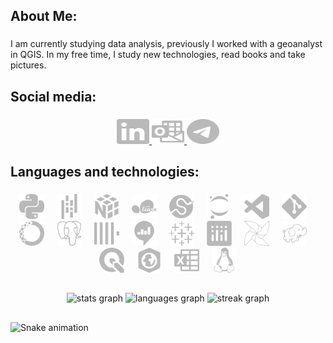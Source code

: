 <h2 align="left">About Me:</h2>

###

<p align="left">I am currently studying data analysis, previously I worked with a geoanalyst in QGIS. In my free time, I study new technologies, read books and take pictures.</p>

###

<h2 align="left">Social media:</h2>

###

<div align="center">
   <a href="https://www.linkedin.com/in/mikhail-sozonov/">
    <img src="https://github.com/FGJ666/FGJ666/blob/main/svg/linkedin.svg" width="52" height="40" alt="linkedin logo" />
  </a>
  <a href="mailto:m_sozonov@outlook.com">
    <img src="https://github.com/FGJ666/FGJ666/blob/main/svg/microsoftoutlook.svg" width="52" height="40" alt="microsoft-outlook logo" />
  </a>
  <a href="https://t.me/s0_mix">
    <img src="https://github.com/FGJ666/FGJ666/blob/main/svg/telegram.svg" width="52" height="40" alt="telegram logo" />
  </a>
</div>



###

<h2 align="left">Languages and technologies:</h2>

###

<div align="center">
  <!-- Языки программирования -->
  <img src="https://github.com/FGJ666/FGJ666/blob/main/svg/python.svg" height="40" alt="python logo" />
  <img width="12" />
  
  <!-- Аналитика и наука о данных -->
  <img src="https://github.com/FGJ666/FGJ666/blob/main/svg/pandas.svg" height="40" alt="pandas logo" />
  <img width="12" />
  <img src="https://github.com/FGJ666/FGJ666/blob/main/svg/numpy.svg" height="40" alt="numpy logo" />
  <img width="12" />
  <img src="https://github.com/FGJ666/FGJ666/blob/main/svg/scikitlearn.svg" height="40" alt="scikitlearn logo" />
  <img width="12" />
  <img src="https://github.com/FGJ666/FGJ666/blob/main/svg/scipy.svg" height="40" alt="scipy logo" />
  <img width="12" />
  
  <!-- Инструменты и среды разработки -->
  <img src="https://github.com/FGJ666/FGJ666/blob/main/svg/jupyter.svg" height="40" alt="jupyter logo" />
  <img width="12" />
  <img src="https://github.com/FGJ666/FGJ666/blob/main/svg/visualstudiocode.svg" height="40" alt="vscode logo" />
  <img width="12" />
  <img src="https://github.com/FGJ666/FGJ666/blob/main/svg/git.svg" height="40" alt="git logo" />
  <img width="12" />
  <img src="https://github.com/FGJ666/FGJ666/blob/main/svg/anaconda.svg" height="40" alt="anaconda logo" />
  <img width="12" />
  
  <!-- Базы данных и управление данными -->
  <img src="https://github.com/FGJ666/FGJ666/blob/main/svg/postgresql.svg" height="40" alt="postgresql logo" />
  <img width="12" />
  <img src="https://github.com/FGJ666/FGJ666/blob/main/svg/clickhouse.svg" height="40" alt="clickhouse logo" />
  <img width="12" />

  <!-- Визуализация -->
  <img src="https://github.com/FGJ666/FGJ666/blob/main/svg/redash.svg" height="40" alt="redash logo" />
  <img width="12" />
  <img src="https://github.com/FGJ666/FGJ666/blob/main/svg/tableau.svg" height="40" alt="tableau logo" />
  <img width="12" />
  <img src="https://github.com/FGJ666/FGJ666/blob/main/svg/plotly.svg" height="40" alt="plotly logo" />
  <img width="12" />
  
  <!-- Обработка данных и рабочие процессы -->
  <img src="https://github.com/FGJ666/FGJ666/blob/main/svg/apacheairflow.svg" height="40" alt="apacheairflow logo" />
  <img width="12" />
  <img src="https://github.com/FGJ666/FGJ666/blob/main/svg/apachehadoop.svg" height="40" alt="apachehadoop logo" />
  <img width="12" />
  
  <!-- Географические информационные системы -->
  <img src="https://github.com/FGJ666/FGJ666/blob/main/svg/qgis.svg" height="40" alt="qgis logo" />
  <img width="12" />
  <img src="https://github.com/FGJ666/FGJ666/blob/main/svg/arcgis.svg" height="40" alt="arcgis logo" />
  <img width="12" />
  
  <!-- Другие инструменты -->
  <img src="https://github.com/FGJ666/FGJ666/blob/main/svg/microsoftexcel.svg" height="40" alt="microsoftexcel logo" />
  <img width="12" />
  <img src="https://github.com/FGJ666/FGJ666/blob/main/svg/linux.svg" height="40" alt="linux logo" />
</div>

###

<h2 align="left"></h2>

###

<div align="center">
  <img src="https://github-readme-stats.vercel.app/api?username=FGJ666&hide_title=false&hide_rank=false&show_icons=true&include_all_commits=true&count_private=true&disable_animations=false&theme=nord&locale=en&hide_border=false&order=1" height="150" alt="stats graph"  />
  <img src="https://github-readme-stats.vercel.app/api/top-langs?username=FGJ666&locale=en&hide_title=false&layout=compact&card_width=320&langs_count=5&theme=nord&hide_border=false&order=2" height="150" alt="languages graph"  />
  <img src="https://streak-stats.demolab.com?user=FGJ666&locale=en&mode=weekly&theme=nord&hide_border=false&border_radius=5&order=3" height="150" alt="streak graph"  />
</div>

###

<h2 align="left"></h2>

###

<img src="https://raw.githubusercontent.com/FGJ666/FGJ666/output/snake.svg" alt="Snake animation" />

###

<h2 align="left"></h2>

<!--
###

<div align="center">
  <img src="https://profile-counter.glitch.me/FGJ666/count.svg?"  />
</div>

###
-->
